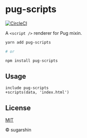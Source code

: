 # pug-scripts

[![CircleCI](https://circleci.com/gh/sugarshin/pug-scripts.svg?style=svg&circle-token=0aef95d3066a0e2856faba11b5a63a7cc0347e58)](https://circleci.com/gh/sugarshin/pug-scripts)

A `<script />` renderer for Pug mixin.

```sh
yarn add pug-scripts

# or

npm install pug-scripts
```

## Usage

```pug
include pug-scripts
+scripts(data, 'index.html')
```

## License

[MIT][license-url]

© sugarshin

[license-image]: https://img.shields.io/:license-mit-blue.svg?style=flat-square
[license-url]: https://sugarshin.mit-license.org/
